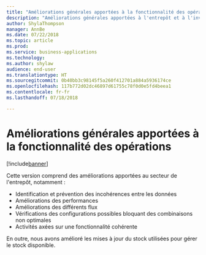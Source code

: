 ```yaml
---
title: "Améliorations générales apportées à la fonctionnalité des opérations"
description: "Améliorations générales apportées à l'entrepôt et à l'inventaire"
author: ShylaThompson
manager: AnnBe
ms.date: 07/22/2018
ms.topic: article
ms.prod: 
ms.service: business-applications
ms.technology: 
ms.author: shylaw
audience: end-user
ms.translationtype: HT
ms.sourcegitcommit: 0b40bb3c98145f5a260f412701a884a5936174ce
ms.openlocfilehash: 117b772d02dc46897d61755c78f0d0e5fd4beea1
ms.contentlocale: fr-fr
ms.lasthandoff: 07/18/2018

---
```


# <a name="general-enhancements-in-operations-functionality"></a>Améliorations générales apportées à la fonctionnalité des opérations
[!include[banner](../../includes/banner.md)]

Cette version comprend des améliorations apportées au secteur de l'entrepôt, notamment :

  - Identification et prévention des incohérences entre les données 
  - Améliorations des performances
  - Améliorations des différents flux
  - Vérifications des configurations possibles bloquant des combinaisons non optimales
  - Activités axées sur une fonctionnalité cohérente

En outre, nous avons amélioré les mises à jour du stock utilisées pour gérer le stock disponible.

